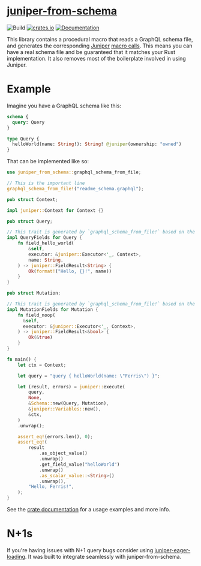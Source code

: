 # [juniper-from-schema](https://crates.io/crates/juniper-from-schema)

![Build](https://github.com/davidpdrsn/juniper-from-schema/workflows/Build/badge.svg)
[![crates.io](https://meritbadge.herokuapp.com/juniper-from-schema)](https://crates.io/crates/juniper-from-schema)
[![Documentation](https://docs.rs/juniper-from-schema/badge.svg)](https://docs.rs/juniper-from-schema)

This library contains a procedural macro that reads a GraphQL schema file, and generates the
corresponding [Juniper](https://crates.io/crates/juniper) [macro calls]. This means you can
have a real schema file and be guaranteed that it matches your Rust implementation. It also
removes most of the boilerplate involved in using Juniper.

[macro calls]: https://graphql-rust.github.io/types/objects/complex_fields.html

# Example

Imagine you have a GraphQL schema like this:

```graphql
schema {
  query: Query
}

type Query {
  helloWorld(name: String!): String! @juniper(ownership: "owned")
}
```

That can be implemented like so:

```rust
use juniper_from_schema::graphql_schema_from_file;

// This is the important line
graphql_schema_from_file!("readme_schema.graphql");

pub struct Context;

impl juniper::Context for Context {}

pub struct Query;

// This trait is generated by `graphql_schema_from_file!` based on the schema
impl QueryFields for Query {
    fn field_hello_world(
        &self,
        executor: &juniper::Executor<'_, Context>,
        name: String,
    ) -> juniper::FieldResult<String> {
        Ok(format!("Hello, {}!", name))
    }
}

pub struct Mutation;

// This trait is generated by `graphql_schema_from_file!` based on the schema
impl MutationFields for Mutation {
    fn field_noop(
      &self,
      executor: &juniper::Executor<'_, Context>,
    ) -> juniper::FieldResult<&bool> {
        Ok(&true)
    }
}

fn main() {
    let ctx = Context;

    let query = "query { helloWorld(name: \"Ferris\") }";

    let (result, errors) = juniper::execute(
        query,
        None,
        &Schema::new(Query, Mutation),
        &juniper::Variables::new(),
        &ctx,
    )
    .unwrap();

    assert_eq!(errors.len(), 0);
    assert_eq!(
        result
            .as_object_value()
            .unwrap()
            .get_field_value("helloWorld")
            .unwrap()
            .as_scalar_value::<String>()
            .unwrap(),
        "Hello, Ferris!",
    );
}
```

See the [crate documentation](https://docs.rs/juniper-from-schema/) for a usage examples and more info.

# N+1s

If you're having issues with N+1 query bugs consider using [juniper-eager-loading](https://crates.io/crates/juniper-eager-loading). It was built to integrate seamlessly with juniper-from-schema.
